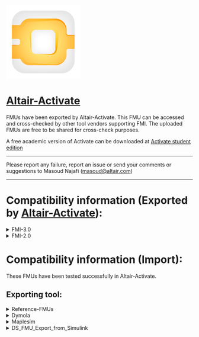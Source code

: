 <!-- HTML approach -->
<img src="https://github.com/altairengineering/fmus/blob/master/icon_Activate.png"  width="200"/>

# [Altair-Activate](https://altair.com/activate)
FMUs have been exported by Altair-Activate. This FMU can be accessed and cross-checked by other tool vendors supporting FMI.
The uploaded FMUs are free to be shared for cross-check purposes.

A free academic version of Activate can be downloaded at [Activate student edition](https://altairuniversity.com/free-altair-student-edition/)

*******************************************************************************************

Please report any failure, report an issue or send your comments or suggestions to Masoud Najafi (masoud@altair.com)

*******************************************************************************************

# Compatibility information (Exported by [Altair-Activate](https://altair.com/activate)):


<details>
<summary> FMI-3.0 </summary>

 | **FMI-3.0** | **x86_64-windows** |  **x86_64-linux** | 
| :--- | --- | --- |
| periodic_clock | [ME](https://github.com/altairengineering/fmus/tree/master/Altair-Activate/3.0/export/me/x86_64-windows/periodic_clock), [CS](https://github.com/altairengineering/fmus/tree/master/Altair-Activate/3.0/export/cs/x86_64-windows/periodic_clock) |  [ME](https://github.com/altairengineering/fmus/tree/master/Altair-Activate/3.0/export/me/x86_64-linux/periodic_clock), [CS](https://github.com/altairengineering/fmus/tree/master/Altair-Activate/3.0/export/cs/x86_64-linux/periodic_clock)  |
| sinewave_array | [ME](https://github.com/altairengineering/fmus/tree/master/Altair-Activate/3.0/export/me/x86_64-windows/sinewave_array), [CS](https://github.com/altairengineering/fmus/tree/master/Altair-Activate/3.0/export/cs/x86_64-windows/sinewave_array) |  [ME](https://github.com/altairengineering/fmus/tree/master/Altair-Activate/3.0/export/me/x86_64-linux/sinewave_array), [CS](https://github.com/altairengineering/fmus/tree/master/Altair-Activate/3.0/export/cs/x86_64-linux/sinewave_array) |
| triggered_and_periodic_clock | [ME](https://github.com/altairengineering/fmus/tree/master/Altair-Activate/3.0/export/me/x86_64-windows/triggered_and_periodic_clock), [CS](https://github.com/altairengineering/fmus/tree/master/Altair-Activate/3.0/export/cs/x86_64-windows/triggered_and_periodic_clock) |  [ME](https://github.com/altairengineering/fmus/tree/master/Altair-Activate/3.0/export/me/x86_64-linux/periodic_clock), [CS](https://github.com/altairengineering/fmus/tree/master/Altair-Activate/3.0/export/cs/x86_64-linux/triggered_and_periodic_clock) |
 
</details>

<details>
<summary> FMI-2.0 </summary>
 
 | **FMI-2.0** | **win64** |  **linux64** | 
| :--- | --- | --- |
| engine1a | [ME](https://github.com/altairengineering/fmus/tree/master/Altair-Activate/2.0/export/me/win64/engine1a) |  |
| vanderpol | [ME](https://github.com/altairengineering/fmus/tree/master/Altair-Activate/2.0/export/me/win64/vanderpol)  |  |
| ActivateRC | [ME](https://github.com/altairengineering/fmus/tree/master/Altair-Activate/2.0/export/me/win64/ActivateRC)  , [CS](https://github.com/altairengineering/fmus/tree/master/Altair-Activate/2.0/export/cs/win64/ActivateRC) |  [ME](https://github.com/altairengineering/fmus/tree/master/Altair-Activate/2.0/export/me/linux64/ActivateRC)  , [CS](https://github.com/altairengineering/fmus/tree/master/Altair-Activate/2.0/export/cs/linux64/ActivateRC) |
| Arenstorf | [ME](https://github.com/altairengineering/fmus/tree/master/Altair-Activate/2.0/export/me/win64/Arenstorf)  , [CS](https://github.com/altairengineering/fmus/tree/master/Altair-Activate/2.0/export/cs/win64/Arenstorf) |  [ME](https://github.com/altairengineering/fmus/tree/master/Altair-Activate/2.0/export/me/linux64/Arenstorf)  , [CS](https://github.com/altairengineering/fmus/tree/master/Altair-Activate/2.0/export/cs/linux64/Arenstorf) |
| CVloop | [ME](https://github.com/altairengineering/fmus/tree/master/Altair-Activate/2.0/export/me/win64/CVloop)  , [CS](https://github.com/altairengineering/fmus/tree/master/Altair-Activate/2.0/export/cs/win64/CVloop) |  [ME](https://github.com/altairengineering/fmus/tree/master/Altair-Activate/2.0/export/me/linux64/CVloop)  , [CS](https://github.com/altairengineering/fmus/tree/master/Altair-Activate/2.0/export/cs/linux64/CVloop) |
| Boocwen | [ME](https://github.com/altairengineering/fmus/tree/master/Altair-Activate/2.0/export/me/win64/Boocwen)  , [CS](https://github.com/altairengineering/fmus/tree/master/Altair-Activate/2.0/export/cs/win64/Boocwen) |  [ME](https://github.com/altairengineering/fmus/tree/master/Altair-Activate/2.0/export/me/linux64/Boocwen)  , [CS](https://github.com/altairengineering/fmus/tree/master/Altair-Activate/2.0/export/cs/linux64/Boocwen) |
| DiscreteController | [ME](https://github.com/altairengineering/fmus/tree/master/Altair-Activate/2.0/export/me/win64/DiscreteController)  , [CS](https://github.com/altairengineering/fmus/tree/master/Altair-Activate/2.0/export/cs/win64/DiscreteController) |  [ME](https://github.com/altairengineering/fmus/tree/master/Altair-Activate/2.0/export/me/linux64/DiscreteController)  , [CS](https://github.com/altairengineering/fmus/tree/master/Altair-Activate/2.0/export/cs/linux64/DiscreteController) |
| Pendulum | [ME](https://github.com/altairengineering/fmus/tree/master/Altair-Activate/2.0/export/me/win64/Pendulum)  , [CS](https://github.com/altairengineering/fmus/tree/master/Altair-Activate/2.0/export/cs/win64/Pendulum) |  [ME](https://github.com/altairengineering/fmus/tree/master/Altair-Activate/2.0/export/me/linux64/Pendulum)  , [CS](https://github.com/altairengineering/fmus/tree/master/Altair-Activate/2.0/export/cs/linux64/Pendulum) |
  

</details>

# Compatibility information (Import):

These FMUs have been tested successfully in Altair-Activate. 

## Exporting tool:  

<details>
<summary> Reference-FMUs </summary>

### [Reference-FMUs (v0.0.23)](https://github.com/modelica/Reference-FMUs)
 | **FMI-3.0** | **x86_64-windows** | **x86_64-linux** |
| :--- | --- | --- |
| BouncingBall | ME, CS | ME, CS |
| Dahlquist | ME, CS | ME, CS |
| LinearTransform | ME, CS | ME, CS |
| Resource | ME, CS | ME, CS |
| Stair | ME, CS | ME, CS |
| VanDerPol | ME, CS | ME, CS |


| **FMI-2.0** | **win64** | **linux64** |
| :--- | --- | --- |
| BouncingBall | ME, CS | ME, CS |
| Dahlquist | ME, CS | ME, CS |
| Feedthrough | ME, CS | ME, CS |
| Resource | ME, CS | ME, CS |
| Stair | ME, CS | ME, CS |
| VanDerPol | ME, CS | ME, CS |


| **FMI-1.0** | **win64** | **linux64** |
| :--- | --- | --- |
| BouncingBall | CS |  CS |
| Dahlquist | ME, CS | ME, CS |
| Feedthrough | ME, CS | ME, CS |
| Resource |  CS |  CS |
| Stair | ME, CS | ME, CS |
| VanDerPol | ME, CS | ME, CS |


</details>

<details>
<summary> Dymola </summary>

### [Dymola (2019FD01)](https://github.com/modelica/fmi-cross-check/tree/master/fmus/2.0/cs/win64/Dymola)

| **FMI-2.0** | **win64** | 
| :--- | --- |
| BooleanNetwork1 | ME, CS |
| ControlledTemperature | ME, CS |
| CoupledClutches | ME, CS |
| DFFREG | ME, CS |
| IntegerNetwork1 | ME, CS |
| Rectifier | ME, CS |

</details>

<details>
<summary> Maplesim </summary>

### [Maplesim (2021.2)](https://github.com/modelica/fmi-cross-check/tree/master/fmus/2.0/cs/win64/MapleSim)

| **FMI-2.0** | **win64** | **linux64** |
| :--- | --- | --- |
| ControlledTemperature | ME, CS | ME, CS |
| CoupledClutches | ME, CS | ME, CS |
| Rectifier | ME, CS | ME, CS |
</details>

<details>
<summary> DS_FMU_Export_from_Simulink </summary>

### [DS_FMU_Export_from_Simulink (2.1.2)](https://github.com/modelica/fmi-cross-check/tree/master/fmus/2.0/cs/win64/DS_FMU_Export_from_Simulink)

| **FMI-2.0** | **win64** |
| :--- | --- |
| BouncingBalls_sf | ME, CS |
| TestModel1_sf | ME, CS |
| TestModel2_sf | ME, CS |
| TriggeredSubsystems_sf | ME, CS |
</details>
